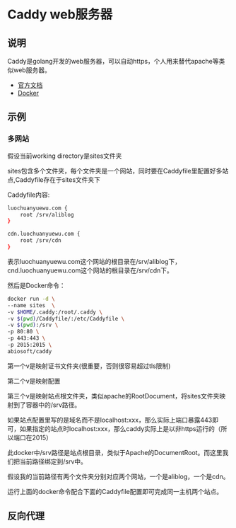 # Caddy web服务器

## 说明

Caddy是golang开发的web服务器，可以自动https，个人用来替代apache等类似web服务器。

- [官方文档](https://caddyserver.com/docs)
- [Docker](https://hub.docker.com/r/abiosoft/caddy)

## 示例

### 多网站

假设当前working directory是sites文件夹

sites包含多个文件夹，每个文件夹是一个网站，同时要在Caddyfile里配置好多站点,Caddyfile存在于sites文件夹下

Caddyfile内容:

```bash
luochuanyuewu.com {
    root /srv/aliblog
}

cdn.luochuanyuewu.com {
    root /srv/cdn
}
```

表示luochuanyuewu.com这个网站的根目录在/srv/aliblog下，cnd.luochuanyuewu.com这个网站的根目录在/srv/cdn下。

然后是Docker命令：

```bash
docker run -d \
--name sites  \
-v $HOME/.caddy:/root/.caddy \
-v $(pwd)/Caddyfile/:/etc/Caddyfile \
-v $(pwd):/srv \
-p 80:80 \
-p 443:443 \
-p 2015:2015 \
abiosoft/caddy
```

第一个v是映射证书文件夹(很重要，否则很容易超过tls限制)

第二个v是映射配置

第三个v是映射站点根文件夹，类似apache的RootDocument，将sites文件夹映射到了容器中的/srv路径。

如果站点配置里写的是域名而不是localhost:xxx，那么实际上端口暴露443即可，如果指定的站点时localhost:xxx，那么caddy实际上是以非https运行的（所以端口在2015）

此docker中/srv路径是站点根目录，类似于Apache的DocumentRoot。而这里我们把当前路径绑定到/srv中。

假设我的当前路径有两个文件夹分别对应两个网站，一个是aliblog，一个是cdn。

运行上面的docker命令配合下面的Caddyfile配置即可完成同一主机两个站点。

## 反向代理
